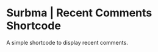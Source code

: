 Surbma | Recent Comments Shortcode
===============================

A simple shortcode to display recent comments.
